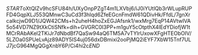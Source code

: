 $START$oXtQIZv9hcSFU84h/UXyOnpPZgT4m1LXVbj6/iJ0iYUtlQb3rWLupRUPFD4GqpXLJ553QMnwC3uCd3f3hlqd6ZfeEGcnFmdW61QDivHk/FfdL/7gnXrcaIkcjwD9D1/JQW42CMs+h2uheH4hoZxEGJAfsnk1/wxMrg7EqP14AVtwIVA5o54VD7NZ9tXkCtiSNfk+dih+GVGRC0I3PP+m1guY5cOtpthX4IEdYDiofjW1tMCrRAbAKel2TKiJr7dNbdBf7QaSw94aQ6TM5A7vTYlrUxowXFgHTEObOIV/5LZOa0SPUeLvAjz89ADY5IS4uj056dxDBmixi2ooPjMQ2iEYF7XbW15Tnf7ULJ7jcG964MgQGgXnbY6P/Ci4hi2c$END$